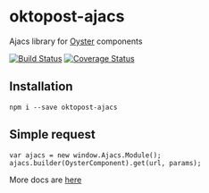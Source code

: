 # oktopost-ajacs

Ajacs library for [Oyster](http://github.com/Oktopost/Oyster) components

[![Build Status](https://travis-ci.org/Oktopost/ajacs.svg?branch=master)](https://travis-ci.org/Oktopost/ajacs)
[![Coverage Status](https://coveralls.io/repos/github/Oktopost/ajacs/badge.svg?branch=master&1)](https://coveralls.io/github/Oktopost/ajacs?branch=master)

## Installation
```npm i --save oktopost-ajacs```

## Simple request
```
var ajacs = new window.Ajacs.Module();
ajacs.builder(OysterComponent).get(url, params);
```

More docs are [here](docs/README.md)